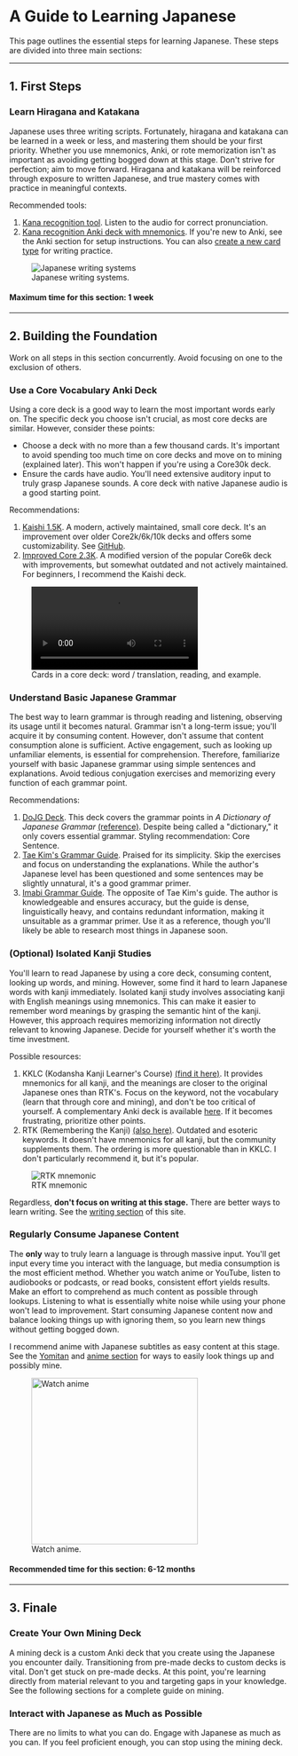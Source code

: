 # A Guide to Learning Japanese

This page outlines the essential steps for learning Japanese. These steps are divided into three main sections:

---

## 1. First Steps

### Learn Hiragana and Katakana

Japanese uses three writing scripts. Fortunately, hiragana and katakana can be learned in a week or less, and mastering them should be your first priority. Whether you use mnemonics, Anki, or rote memorization isn't as important as avoiding getting bogged down at this stage. Don't strive for perfection; aim to move forward. Hiragana and katakana will be reinforced through exposure to written Japanese, and true mastery comes with practice in meaningful contexts.

Recommended tools:

1.  [Kana recognition tool](https://djtguide.neocities.org/kana/ "Kana recognition tools"). Listen to the audio for correct pronunciation.
2.  [Kana recognition Anki deck with mnemonics](https://ankiweb.net/shared/info/1133476087 "Kana recognition deck"). If you're new to Anki, see the Anki section for setup instructions. You can also [create a new card type](https://docs.ankiweb.net/editing.html#adding-a-note-type) for writing practice.

<figure>
  <img src="../images/scripts.jpg" alt="Japanese writing systems">
  <figcaption>Japanese writing systems.</figcaption>
</figure>

#### Maximum time for this section: 1 week

---

## 2. Building the Foundation

Work on all steps in this section concurrently. Avoid focusing on one to the exclusion of others.

### Use a Core Vocabulary Anki Deck

Using a core deck is a good way to learn the most important words early on. The specific deck you choose isn't crucial, as most core decks are similar. However, consider these points:

-   Choose a deck with no more than a few thousand cards. It's important to avoid spending too much time on core decks and move on to mining (explained later). This won't happen if you're using a Core30k deck.
-   Ensure the cards have audio. You'll need extensive auditory input to truly grasp Japanese sounds. A core deck with native Japanese audio is a good starting point.

Recommendations:

1.  [Kaishi 1.5K](https://ankiweb.net/shared/info/1196762551). A modern, actively maintained, small core deck. It's an improvement over older Core2k/6k/10k decks and offers some customizability. See [GitHub](https://github.com/donkuri/Kaishi).
2.  [Improved Core 2.3K](https://anacreondjt.gitlab.io/docs/coredeck/ "Core2.3k"). A modified version of the popular Core6k deck with improvements, but somewhat outdated and not actively maintained. For beginners, I recommend the Kaishi deck.

<figure>
    <video controls preload="metadata">
    <source src="../video/corecards.mp4" type="video/mp4">
    Your browser does not support the video tag.
    </video>
    <figcaption>Cards in a core deck: word / translation, reading, and example.</figcaption>
</figure>

### Understand Basic Japanese Grammar

The best way to learn grammar is through reading and listening, observing its usage until it becomes natural. Grammar isn't a long-term issue; you'll acquire it by consuming content. However, don't assume that content consumption alone is sufficient. Active engagement, such as looking up unfamiliar elements, is essential for comprehension. Therefore, familiarize yourself with basic Japanese grammar using simple sentences and explanations. Avoid tedious conjugation exercises and memorizing every function of each grammar point.

Recommendations:

1.  [DoJG Deck](https://dojgdeck.neocities.org/ "Dictionary of Japanese grammar deck"). This deck covers the grammar points in *A Dictionary of Japanese Grammar* [(reference)](https://gohoneko.neocities.org/grammar/masterreference.html "Japanese grammar reference"). Despite being called a "dictionary," it only covers essential grammar. Styling recommendation: Core Sentence.
2.  [Tae Kim's Grammar Guide](http://www.guidetojapanese.org/learn/category/grammar-guide/grammar-start/). Praised for its simplicity. Skip the exercises and focus on understanding the explanations. While the author's Japanese level has been questioned and some sentences may be slightly unnatural, it's a good grammar primer.
3.  [Imabi Grammar Guide](https://www.imabi.net/). The opposite of Tae Kim's guide. The author is knowledgeable and ensures accuracy, but the guide is dense, linguistically heavy, and contains redundant information, making it unsuitable as a grammar primer. Use it as a reference, though you'll likely be able to research most things in Japanese soon.

### (Optional) Isolated Kanji Studies

You'll learn to read Japanese by using a core deck, consuming content, looking up words, and mining. However, some find it hard to learn Japanese words with kanji immediately. Isolated kanji study involves associating kanji with English meanings using mnemonics. This can make it easier to remember word meanings by grasping the semantic hint of the kanji. However, this approach requires memorizing information not directly relevant to knowing Japanese. Decide for yourself whether it's worth the time investment.

Possible resources:

1.  KKLC (Kodansha Kanji Learner's Course) [(find it here)](https://gohoneko.neocities.org/library/benkyou.html). It provides mnemonics for all kanji, and the meanings are closer to the original Japanese ones than RTK's. Focus on the keyword, not the vocabulary (learn that through core and mining), and don't be too critical of yourself. A complementary Anki deck is available [here](https://ankiweb.net/shared/info/779483253). If it becomes frustrating, prioritize other points.
2.  RTK (Remembering the Kanji) [(also here)](https://gohoneko.neocities.org/library/benkyou.html). Outdated and esoteric keywords. It doesn't have mnemonics for all kanji, but the community supplements them. The ordering is more questionable than in KKLC. I don't particularly recommend it, but it's popular.

<figure>
  <img src="../images/eminent.jpg" alt="RTK mnemonic">
  <figcaption>RTK mnemonic</figcaption>
</figure>

Regardless, **don't focus on writing at this stage.** There are better ways to learn writing. See the [writing section](writingjapanese.md) of this site.

### Regularly Consume Japanese Content

The **only** way to truly learn a language is through massive input. You'll get input every time you interact with the language, but media consumption is the most efficient method. Whether you watch anime or YouTube, listen to audiobooks or podcasts, or read books, consistent effort yields results. Make an effort to comprehend as much content as possible through lookups. Listening to what is essentially white noise while using your phone won't lead to improvement. Start consuming Japanese content now and balance looking things up with ignoring them, so you learn new things without getting bogged down.

I recommend anime with Japanese subtitles as easy content at this stage. See the [Yomitan](yomichansetup.md) and [anime section](minefromanime.md) for ways to easily look things up and possibly mine.

<figure>
  <img src="../images/tv_boy_tooku.png" width="300" alt="Watch anime">
  <figcaption>Watch anime.</figcaption>
</figure>

#### Recommended time for this section: 6-12 months

---

## 3. Finale

### Create Your Own Mining Deck

A mining deck is a custom Anki deck that you create using the Japanese you encounter daily. Transitioning from pre-made decks to custom decks is vital. Don't get stuck on pre-made decks. At this point, you're learning directly from material relevant to you and targeting gaps in your knowledge. See the following sections for a complete guide on mining.

### Interact with Japanese as Much as Possible

There are no limits to what you can do. Engage with Japanese as much as you can. If you feel proficient enough, you can stop using the mining deck.
